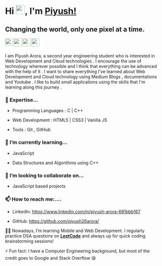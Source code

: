 # Hi <img src="https://github.com/TheDudeThatCode/TheDudeThatCode/blob/master/Assets/Hi.gif" width="29px">, I'm [Piyush!](https://piyush26arora.github.io/Portfolio/) 

## Changing the world, only one pixel at a time.

<a href="https://www.linkedin.com/in/piyush-arora-681bbb167">
  <img align="left" width="24px" src="https://cdn.jsdelivr.net/npm/simple-icons@v3/icons/linkedin.svg"  />
</a>
<a href="https://github.com/piyush26arora">
  <img align="left" width="26px" src="https://cdn.jsdelivr.net/npm/simple-icons@v3/icons/github.svg" />
</a>
<a href="mailto:piyush26arora@gmail.com">
  <img align="left" width="26px" src="https://cdn.jsdelivr.net/npm/simple-icons@v3/icons/gmail.svg" />
</a>
<a href="https://instagram.com/26.piyush">
  <img align="left" width="26px" src="https://cdn.jsdelivr.net/npm/simple-icons@v3/icons/instagram.svg" />
</a>
<br>
<br>


I am Piyush Arora, a second year engineering student who is interested in Web Development and Cloud technologies . I encourage the use of technology wherever possible and I think that everything can be advanced with the help of it . I want to share everything I've learned about Web Development and Cloud technology using Medium Blogs , documentations and Youtube . I like to build small applications using the skills that I'm learning along this journey .

### :telescope: Expertise...
  * Programming Languages : C | C++
  
  * Web Development : HTML5 | CSS3 | Vanilla JS
  
  * Tools : Git , GitHub

### :seedling: I’m currently learning...
  * JavaScript 
  
  * Data Structures and Algorithms using C++

### :dancers: I’m looking to collaborate on...
  
  * JavaScript based projects

### :mailbox:  How to reach me:....
  
  * LinkedIn: https://www.linkedin.com/in/piyush-arora-681bbb167
  
  * GitHub: https://github.com/piyush26arora/


👩‍💻 Nowadays, I’m learning Mobile and Web Development. I regularly practice DSA questions on [**LeetCode**](https://leetcode.com/shreyapd06/) and always up for quick coding brainstorming sessions! 


⚡ Fun fact: I have a Computer Engineering background, but most of the credit goes to Google and Stack Overflow 😪


